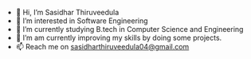 - 👋 Hi, I’m Sasidhar Thiruveedula
- 👀 I’m interested in Software Engineering
- 🌱 I’m currently studying B.tech in Computer Science and Engineering
- 💞️ I’m am currently improving my skills by doing some projects.
- 📫 Reach me on sasidharthiruveedula04@gmail.com

